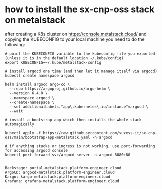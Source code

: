 # how to install the sx-cnp-oss stack on metalstack

after creating a K8s cluster on https://console.metalstack.cloud/ and copying the KUBECONFIG to your local machine you need to do the following:

```
# point the KUBECONFIG variable to the kubeconfig file you exported (unless it is in the default location ~/.kube/config)
export KUBECONFIG=~/.kube/metalstack-config 

# install argocd one time (and then let it manage itself via argocd)
kubectl create namespace argocd

helm install argocd argo-cd \
  --repo https://argoproj.github.io/argo-helm \
  --version 6.4.0 \
  --namespace argocd \
  --create-namespace \
  --set additionalLabels."app\.kubernetes\.io/instance"=argocd \
  --wait

# install a bootstrap app which then installs the whole stack automagically

kubectl apply -f https://raw.githubusercontent.com/suxess-it/sx-cnp-oss/main/bootstrap-app-metalstack.yaml -n argocd

# if anything stucks or ingress is not working, use port-forwarding for accessing argocd console
kubectl port-forward svc/argocd-server -n argocd 8080:80


Backstage: portal-metalstack.platform-engineer.cloud
ArgoCD: argocd-metalstack.platform-engineer.cloud
Kargo: kargo-metalstack.platform-engineer.cloud
Grafana: grafana-metalstack.platform-engineer.cloud

